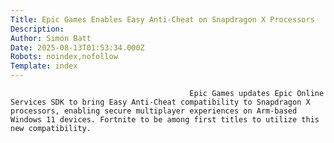 ```yaml
---
Title: Epic Games Enables Easy Anti-Cheat on Snapdragon X Processors
Description: 
Author: Simon Batt
Date: 2025-08-13T01:53:34.000Z
Robots: noindex,nofollow
Template: index
---
```


                                            Epic Games updates Epic Online Services SDK to bring Easy Anti-Cheat compatibility to Snapdragon X processors, enabling secure multiplayer experiences on Arm-based Windows 11 devices. Fortnite to be among first titles to utilize this new compatibility.
                                        